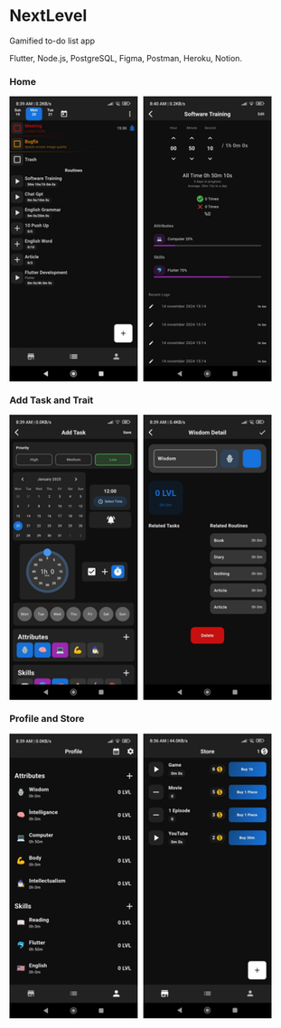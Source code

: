 # NextLevel

Gamified to-do list app

Flutter, Node.js, PostgreSQL, Figma, Postman, Heroku, Notion.


### Home
<div style="display: flex;">
  <img src="images/home.jpeg" style="width: 45%; margin-right: 10px;">
  <img src="images/home2.jpeg" style="width: 45%;">
</div>

### Add Task and Trait
<div style="display: flex;">
  <img src="images/add_task.jpg" style="width: 45%; margin-right: 10px;">
  <img src="images/add_trait.jpeg" style="width: 45%;">
</div>

### Profile and Store
<div style="display: flex;">
  <img src="images/profile.jpeg" style="width: 45%; margin-right: 10px;">
  <img src="images/store.jpeg" style="width: 45%;">
</div>
